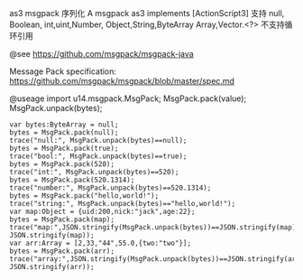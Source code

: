 as3 msgpack 序列化 A msgpack as3 implements [ActionScript3]
支持
null, Boolean, int,uint,Number, Object,String,ByteArray
Array,Vector.<?>
不支持循环引用

@see
https://github.com/msgpack/msgpack-java

Message Pack specification: https://github.com/msgpack/msgpack/blob/master/spec.md

@useage
import u14.msgpack.MsgPack;
	MsgPack.pack(value);
	MsgPack.unpack(bytes);
	
	
	var bytes:ByteArray = null;
	bytes = MsgPack.pack(null);
	trace("null:", MsgPack.unpack(bytes)==null);
	bytes = MsgPack.pack(true);
	trace("bool:", MsgPack.unpack(bytes)==true);
	bytes = MsgPack.pack(520);
	trace("int:", MsgPack.unpack(bytes)==520);
	bytes = MsgPack.pack(520.1314);
	trace("number:", MsgPack.unpack(bytes)==520.1314);
	bytes = MsgPack.pack("hello,world!");
	trace("string:", MsgPack.unpack(bytes)=="hello,world!");
	var map:Object = {uid:200,nick:"jack",age:22};
	bytes = MsgPack.pack(map);
	trace("map:",JSON.stringify(MsgPack.unpack(bytes))==JSON.stringify(map), JSON.stringify(map));
	var arr:Array = [2,33,"44",55.0,{two:"two"}];
	bytes = MsgPack.pack(arr);
	trace("array:",JSON.stringify(MsgPack.unpack(bytes))==JSON.stringify(arr), JSON.stringify(arr));
